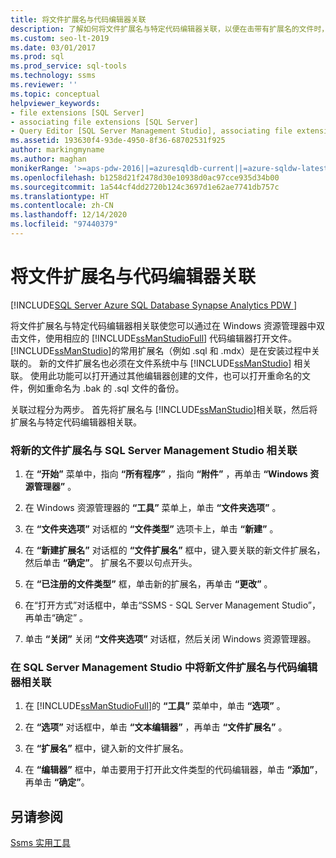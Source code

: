 ```yaml
---
title: 将文件扩展名与代码编辑器关联
description: 了解如何将文件扩展名与特定代码编辑器关联，以便在击带有扩展名的文件时，该文件由关联编辑器打开。
ms.custom: seo-lt-2019
ms.date: 03/01/2017
ms.prod: sql
ms.prod_service: sql-tools
ms.technology: ssms
ms.reviewer: ''
ms.topic: conceptual
helpviewer_keywords:
- file extensions [SQL Server]
- associating file extensions [SQL Server]
- Query Editor [SQL Server Management Studio], associating file extensions
ms.assetid: 193630f4-93de-4950-8f36-68702531f925
author: markingmyname
ms.author: maghan
monikerRange: '>=aps-pdw-2016||=azuresqldb-current||=azure-sqldw-latest||>=sql-server-2016||>=sql-server-linux-2017||=azuresqldb-mi-current'
ms.openlocfilehash: b1258d21f2478d30e10938d0ac97cce935d34b00
ms.sourcegitcommit: 1a544cf4dd2720b124c3697d1e62ae7741db757c
ms.translationtype: HT
ms.contentlocale: zh-CN
ms.lasthandoff: 12/14/2020
ms.locfileid: "97440379"
---
```

# <a name="associate-file-extensions-to-a-code-editor"></a>将文件扩展名与代码编辑器关联

[!INCLUDE[SQL Server Azure SQL Database Synapse Analytics PDW ](../../includes/applies-to-version/sql-asdb-asdbmi-asa-pdw.md)]

将文件扩展名与特定代码编辑器相关联使您可以通过在 Windows 资源管理器中双击文件，使用相应的 [!INCLUDE[ssManStudioFull](../../includes/ssmanstudiofull-md.md)] 代码编辑器打开文件。 [!INCLUDE[ssManStudio](../../includes/ssmanstudio-md.md)]的常用扩展名（例如 .sql 和 .mdx）是在安装过程中关联的。 新的文件扩展名也必须在文件系统中与 [!INCLUDE[ssManStudio](../../includes/ssmanstudio-md.md)] 相关联。 使用此功能可以打开通过其他编辑器创建的文件，也可以打开重命名的文件，例如重命名为 .bak 的 .sql 文件的备份。  
  
 关联过程分为两步。 首先将扩展名与 [!INCLUDE[ssManStudio](../../includes/ssmanstudio-md.md)]相关联，然后将扩展名与特定代码编辑器相关联。  
  
### <a name="to-associate-a-new-file-extension-with-sql-server-management-studio"></a>将新的文件扩展名与 SQL Server Management Studio 相关联  
  
1.  在 **“开始”** 菜单中，指向 **“所有程序”** ，指向 **“附件”** ，再单击 **“Windows 资源管理器”** 。  
  
2.  在 Windows 资源管理器的 **“工具”** 菜单上，单击 **“文件夹选项”** 。  
  
3.  在 **“文件夹选项”** 对话框的 **“文件类型”** 选项卡上，单击 **“新建”** 。  
  
4.  在 **“新建扩展名”** 对话框的 **“文件扩展名”** 框中，键入要关联的新文件扩展名，然后单击 **“确定”**。 扩展名不要以句点开头。  
  
5.  在 **“已注册的文件类型”** 框，单击新的扩展名，再单击 **“更改”** 。  
  
6.  在“打开方式”对话框中，单击“SSMS - SQL Server Management Studio”，再单击“确定”  。  
  
7.  单击 **“关闭”** 关闭 **“文件夹选项”** 对话框，然后关闭 Windows 资源管理器。  
  
### <a name="to-associate-a-new-file-extension-with-a-code-editor-in-sql-server-management-studio"></a>在 SQL Server Management Studio 中将新文件扩展名与代码编辑器相关联  
  
1.  在 [!INCLUDE[ssManStudioFull](../../includes/ssmanstudiofull-md.md)]的 **“工具”** 菜单中，单击 **“选项”** 。  
  
2.  在 **“选项”** 对话框中，单击 **“文本编辑器”** ，再单击 **“文件扩展名”** 。  
  
3.  在 **“扩展名”** 框中，键入新的文件扩展名。  
  
4.  在 **“编辑器”** 框中，单击要用于打开此文件类型的代码编辑器，单击 **“添加”**，再单击 **“确定”**。  
  
## <a name="see-also"></a>另请参阅  
 [Ssms 实用工具](../ssms-utility.md)  
  
